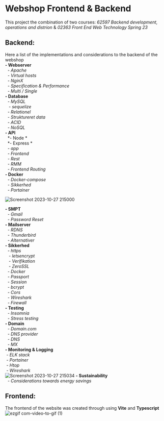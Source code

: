 # Webshop Frontend & Backend

This project the combination of two courses: *62597 Backend development, operations and distrion* & *02363 Front End Web Technology Spring 23*

## Backend:
Here a list of the implementations and considerations to the backend of the webshop </br >
**- Webserver** </br >
&nbsp;  *- Apache* </br >
&nbsp;  *- Virtual hosts* </br >
&nbsp;  *- NginX* </br >
&nbsp;  *- Specification & Performance* </br >
&nbsp;  *- Multi / Single* </br >
**- Database** </br >
&nbsp;  *- MySQL* </br >
&nbsp;&nbsp;    *- sequelize* </br >
&nbsp;  *- Relationel* </br >
&nbsp;  *- Struktureret data* </br >
&nbsp;  *- ACID* </br >
&nbsp;  *- NoSQL* </br >
**- API** </br >
&nbsp;  *- Node * </br >
&nbsp;  *- Express * </br >
&nbsp;  *- app* </br >
&nbsp;  *- Frontend* </br >
&nbsp;  *- Rest* </br >
&nbsp;  *- RMM* </br >
&nbsp;  *- Frontend Routing* </br >
**- Docker** </br >
&nbsp;  *- Docker-compose* </br >
&nbsp;  *- Sikkerhed* </br >
&nbsp;  *- Portainer* </br >
  
![Screenshot 2023-10-27 215000](https://github.com/ChviChvi/Webshop/assets/91070897/eab4079b-7e12-48bb-95c9-e493c0176a50)

**- SMPT** </br >
&nbsp;  *- Gmail* </br >
&nbsp;  *- Password Reset* </br >
**- Mailserver** </br >
&nbsp;  *- RDNS* </br >
&nbsp;  *- Thunderbird* </br >
&nbsp;  *- Alternativer* </br >
**- Sikkerhed** </br >
&nbsp;  *- https* </br >
&nbsp;&nbsp;    *- letsencrypt* </br >
&nbsp;&nbsp;    *- Verifikation* </br >
&nbsp;&nbsp;    *- ZeroSSL* </br >
&nbsp;  *- Docker* </br >
&nbsp;  *- Passport* </br >
&nbsp;  *- Session* </br >
&nbsp;  *- bcrypt* </br >
&nbsp;  *- Cors* </br >
&nbsp;  *- Wireshark* </br >
&nbsp;  *- Firewall* </br >
**- Testing** </br >
&nbsp;  *- Insomnia* </br >
&nbsp;  *- Stress testing* </br >
**- Domain** </br >
&nbsp;  *- Domain.com* </br >
&nbsp;  *- DNS provider* </br >
&nbsp;  *- DNS* </br >
&nbsp;  *- MX* </br >
**- Monitoring & Logging** </br >
&nbsp;*- ELK stack* </br >
&nbsp;*- Portainer* </br >
&nbsp;*- Htop* </br >
&nbsp;*- Wireshark* </br >
![Screenshot 2023-10-27 215034](https://github.com/ChviChvi/Webshop/assets/91070897/abc2b72f-aac3-4174-bc57-76f74fce669c)
**- Sustainability** </br >
&nbsp;  *- Considerations towards energy savings* </br >

## Frontend:
The frontend of the website was created through using **Vite** and **Typescript**
![ezgif com-video-to-gif (1)](https://github.com/ChviChvi/Webshop/assets/91070897/a0bc07b6-28ff-4496-afc1-4664590f3a06)

